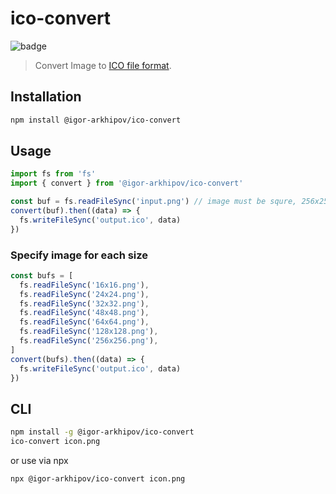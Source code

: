 # ico-convert

![badge](https://github.com/igor-arkhipov/ico-convert/workflows/Node.js%20Package/badge.svg)

> Convert Image to [ICO file format](<https://en.wikipedia.org/wiki/ICO_(file_format)>).

## Installation

```bash
npm install @igor-arkhipov/ico-convert
```

## Usage

```js
import fs from 'fs'
import { convert } from '@igor-arkhipov/ico-convert'

const buf = fs.readFileSync('input.png') // image must be squre, 256x256 pixels or larger
convert(buf).then((data) => {
  fs.writeFileSync('output.ico', data)
})
```

### Specify image for each size

```js
const bufs = [
  fs.readFileSync('16x16.png'),
  fs.readFileSync('24x24.png'),
  fs.readFileSync('32x32.png'),
  fs.readFileSync('48x48.png'),
  fs.readFileSync('64x64.png'),
  fs.readFileSync('128x128.png'),
  fs.readFileSync('256x256.png'),
]
convert(bufs).then((data) => {
  fs.writeFileSync('output.ico', data)
})
```

## CLI

```bash
npm install -g @igor-arkhipov/ico-convert
ico-convert icon.png
```

or use via npx

```bash
npx @igor-arkhipov/ico-convert icon.png
```
